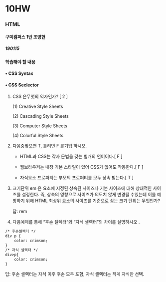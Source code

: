 # 10HW

### HTML

#### 구미캠퍼스 1반 조영현

##### 190115



#### 학습해야 할 내용

#### • CSS Syntax 

#### • CSS Seclector

1. CSS 은무엇의 약자인가? [ 2 ] 

   (1) Creative Style Sheets 

   (2) Cascading Style Sheets 

   (3) Computer Style Sheets

   (4) Colorful Style Sheets

2. 다음중맞으면 T, 틀리면 F 를기입 하시오.

   * HTML과 CSS는 각자 문법을 갖는 별개의 언어이다.[ F ]

   * 웹브라우저는 내장 기본 스타일이 있어 CSS가 없어도 작동한다.[ F ]
   * 자식요소 프로퍼티는 부모의 프로퍼티를 모두 상속 받는다.[ T ]



3. 크기단위 em 은 요소에 지정된 상속된 사이즈나 기본 사이즈에 대해 상대적인 사이즈를 설정한다. 즉, 상속의 영향으로 사이즈가 의도치 않게 변경될 수있는데 이를 예방하기 위해 HTML 최상위 요소의 사이즈를 기준으로 삼는 크기 단위는 무엇인가?

   답: rem



4. 다음예제를 통해 “후손 셀렉터”와 “자식 셀렉터”의 차이를 설명하시오 .

```html
/* 후손셀렉터 */
div p {
	color: crimson;
}
/* 자식 셀렉터 */
div>p{
	color: crimson;
}
```

답: 후손 셀렉터는 자식 이후 후손 모두 포함, 자식 셀렉터는 직계 자식만 선택.

